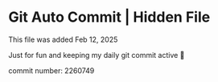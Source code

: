 # Git Auto Commit | Hidden File

This file was added Feb 12, 2025

Just for fun and keeping my daily git commit active 🤪

commit number: 2260749
